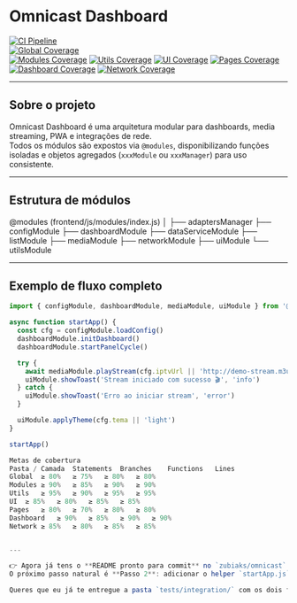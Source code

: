 # Omnicast Dashboard

[![CI Pipeline](https://github.com/zubiaks/omnicast/actions/workflows/ci.yml/badge.svg)](https://github.com/zubiaks/omnicast/actions/workflows/ci.yml)  
[![Global Coverage](https://codecov.io/gh/zubiaks/omnicast/branch/main/graph/badge.svg)](https://codecov.io/gh/zubiaks/omnicast)  
[![Modules Coverage](https://codecov.io/gh/zubiaks/omnicast/branch/main/graph/badge.svg?flag=modules)](https://codecov.io/gh/zubiaks/omnicast/tree/main/frontend/js/modules)
[![Utils Coverage](https://codecov.io/gh/zubiaks/omnicast/branch/main/graph/badge.svg?flag=utils)](https://codecov.io/gh/zubiaks/omnicast/tree/main/frontend/js/utils)
[![UI Coverage](https://codecov.io/gh/zubiaks/omnicast/branch/main/graph/badge.svg?flag=ui)](https://codecov.io/gh/zubiaks/omnicast/tree/main/frontend/js/ui)
[![Pages Coverage](https://codecov.io/gh/zubiaks/omnicast/branch/main/graph/badge.svg?flag=pages)](https://codecov.io/gh/zubiaks/omnicast/tree/main/frontend/js/pages)
[![Dashboard Coverage](https://codecov.io/gh/zubiaks/omnicast/branch/main/graph/badge.svg?flag=dashboard)](https://codecov.io/gh/zubiaks/omnicast/tree/main/frontend/js/dashboard)
[![Network Coverage](https://codecov.io/gh/zubiaks/omnicast/branch/main/graph/badge.svg?flag=network)](https://codecov.io/gh/zubiaks/omnicast/tree/main/frontend/js/network)

---

## Sobre o projeto

Omnicast Dashboard é uma arquitetura modular para dashboards, media streaming, PWA e integrações de rede.  
Todos os módulos são expostos via `@modules`, disponibilizando funções isoladas e objetos agregados (`xxxModule` ou `xxxManager`) para uso consistente.

---

## Estrutura de módulos

@modules (frontend/js/modules/index.js) 
│ 
├── adaptersManager 
├── configModule 
├── dashboardModule 
├── dataServiceModule 
├── listModule 
├── mediaModule 
├── networkModule 
├── uiModule 
└── utilsModule


---

## Exemplo de fluxo completo

```js
import { configModule, dashboardModule, mediaModule, uiModule } from '@modules'

async function startApp() {
  const cfg = configModule.loadConfig()
  dashboardModule.initDashboard()
  dashboardModule.startPanelCycle()

  try {
    await mediaModule.playStream(cfg.iptvUrl || 'http://demo-stream.m3u8')
    uiModule.showToast('Stream iniciado com sucesso 🎬', 'info')
  } catch {
    uiModule.showToast('Erro ao iniciar stream', 'error')
  }

  uiModule.applyTheme(cfg.tema || 'light')
}

startApp()

Metas de cobertura
Pasta / Camada	Statements	Branches	Functions	Lines
Global	≥ 80%	≥ 75%	≥ 80%	≥ 80%
Modules	≥ 90%	≥ 85%	≥ 90%	≥ 90%
Utils	≥ 95%	≥ 90%	≥ 95%	≥ 95%
UI	≥ 85%	≥ 80%	≥ 85%	≥ 85%
Pages	≥ 80%	≥ 70%	≥ 80%	≥ 80%
Dashboard	≥ 90%	≥ 85%	≥ 90%	≥ 90%
Network	≥ 85%	≥ 80%	≥ 85%	≥ 85%


---

👉 Agora já tens o **README pronto para commit** no `zubiaks/omnicast`.  
O próximo passo natural é **Passo 2**: adicionar o helper `startApp.js` e os testes de integração (positivo e negativo).  

Queres que eu já te entregue a pasta `tests/integration/` com os dois ficheiros de teste prontos para commit?